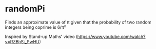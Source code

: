 # randomPi

Finds an approximate value of π given that the probability of two random integers being coprime is 6/π²

Inspired by Stand-up Maths' video (https://www.youtube.com/watch?v=RZBhSi_PwHU)
